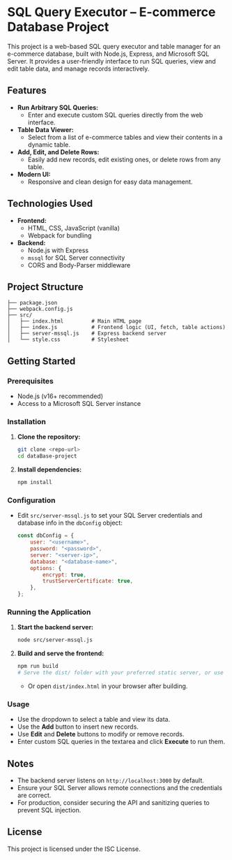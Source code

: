 # SQL Query Executor – E-commerce Database Project

This project is a web-based SQL query executor and table manager for an e-commerce database, built with Node.js, Express, and Microsoft SQL Server. It provides a user-friendly interface to run SQL queries, view and edit table data, and manage records interactively.

## Features

- **Run Arbitrary SQL Queries:**
  - Enter and execute custom SQL queries directly from the web interface.
- **Table Data Viewer:**
  - Select from a list of e-commerce tables and view their contents in a dynamic table.
- **Add, Edit, and Delete Rows:**
  - Easily add new records, edit existing ones, or delete rows from any table.
- **Modern UI:**
  - Responsive and clean design for easy data management.

## Technologies Used

- **Frontend:**
  - HTML, CSS, JavaScript (vanilla)
  - Webpack for bundling
- **Backend:**
  - Node.js with Express
  - `mssql` for SQL Server connectivity
  - CORS and Body-Parser middleware

## Project Structure

```
├── package.json
├── webpack.config.js
├── src/
│   ├── index.html         # Main HTML page
│   ├── index.js           # Frontend logic (UI, fetch, table actions)
│   ├── server-mssql.js    # Express backend server
│   └── style.css          # Stylesheet
```

## Getting Started

### Prerequisites
- Node.js (v16+ recommended)
- Access to a Microsoft SQL Server instance

### Installation
1. **Clone the repository:**
   ```sh
   git clone <repo-url>
   cd dataBase-project
   ```
2. **Install dependencies:**
   ```sh
   npm install
   ```

### Configuration
- Edit `src/server-mssql.js` to set your SQL Server credentials and database info in the `dbConfig` object:
  ```js
  const dbConfig = {
      user: "<username>",
      password: "<password>",
      server: "<server-ip>",
      database: "<database-name>",
      options: {
          encrypt: true,
          trustServerCertificate: true,
      },
  };
  ```

### Running the Application
1. **Start the backend server:**
   ```sh
   node src/server-mssql.js
   ```
2. **Build and serve the frontend:**
   ```sh
   npm run build
   # Serve the dist/ folder with your preferred static server, or use Live Server in VS Code
   ```
   - Or open `dist/index.html` in your browser after building.

### Usage
- Use the dropdown to select a table and view its data.
- Use the **Add** button to insert new records.
- Use **Edit** and **Delete** buttons to modify or remove records.
- Enter custom SQL queries in the textarea and click **Execute** to run them.

## Notes
- The backend server listens on `http://localhost:3000` by default.
- Ensure your SQL Server allows remote connections and the credentials are correct.
- For production, consider securing the API and sanitizing queries to prevent SQL injection.

## License
This project is licensed under the ISC License.
